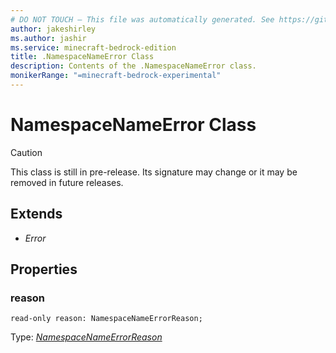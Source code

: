 ```yaml
---
# DO NOT TOUCH — This file was automatically generated. See https://github.com/mojang/minecraftapidocsgenerator to modify descriptions, examples, etc.
author: jakeshirley
ms.author: jashir
ms.service: minecraft-bedrock-edition
title: .NamespaceNameError Class
description: Contents of the .NamespaceNameError class.
monikerRange: "=minecraft-bedrock-experimental"
---
```

# NamespaceNameError Class

> [!CAUTION]
> This class is still in pre-release.  Its signature may change or it may be removed in future releases.

## Extends
- *Error*

## Properties

### **reason**
`read-only reason: NamespaceNameErrorReason;`

Type: [*NamespaceNameErrorReason*](NamespaceNameErrorReason.md)
